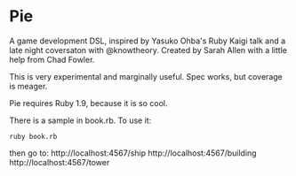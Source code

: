 # Pie

A game development DSL, inspired by Yasuko Ohba's Ruby Kaigi talk and a late night coversaton with @knowtheory. Created by Sarah Allen with a little help from Chad Fowler.

This is very experimental and marginally useful. Spec works, but coverage is meager. 

Pie requires Ruby 1.9, because it is so cool.

There is a sample in book.rb.  To use it:

    ruby book.rb

then go to:
    http://localhost:4567/ship
    http://localhost:4567/building
    http://localhost:4567/tower


